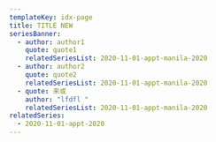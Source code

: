 ```yaml
---
templateKey: idx-page
title: TITLE NEW
seriesBanner:
  - author: author1
    quote: quote1
    relatedSeriesList: 2020-11-01-appt-manila-2020
  - author: author2
    quote: quote2
    relatedSeriesList: 2020-11-01-appt-manila-2020
  - quote: 来或
    author: "lfdfl "
    relatedSeriesList: 2020-11-01-appt-manila-2020
relatedSeries:
  - 2020-11-01-appt-2020
---
```


